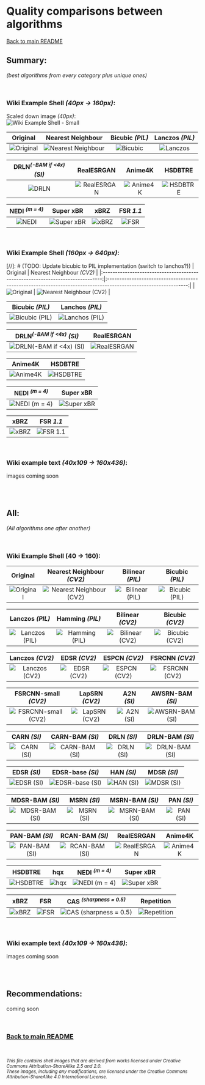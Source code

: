 # Quality comparisons between algorithms

[Back to main README](../../../../README.md)

## Summary:

*(best algorithms from every category plus unique ones)*

<br>

### Wiki Example Shell *(40px -> 160px)*:

Scaled down image *(40px)*: <br>
![Wiki Example Shell - Small](../../example_images/input/example_shell_40px.png)

|                                                      Original                                                      |                                                 Nearest Neighbour                                                 |                                          Bicubic *(PIL)*                                          |                                          Lanczos *(PIL)*                                          |
|:------------------------------------------------------------------------------------------------------------------:|:-----------------------------------------------------------------------------------------------------------------:|:-------------------------------------------------------------------------------------------------:|:-------------------------------------------------------------------------------------------------:|
| ![Original](https://upload.wikimedia.org/wikipedia/commons/a/a6/160_by_160_thumbnail_of_%27Green_Sea_Shell%27.png) | ![Nearest Neighbour](../../example_images/output/example_shell_40px/CV2_INTER_NEAREST_example_shell_40px_4x.webp) | ![Bicubic](../../example_images/output/example_shell_40px/PIL_BICUBIC_example_shell_40px_4x.webp) | ![Lanczos](../../example_images/output/example_shell_40px/PIL_LANCZOS_example_shell_40px_4x.webp) |


|                           DRLN<sup>*(-BAM if <4x)*</sup> *(SI)*                            |                                             RealESRGAN                                              |                                            Anime4K                                            |                                            HSDBTRE                                            |
|:------------------------------------------------------------------------------------------:|:---------------------------------------------------------------------------------------------------:|:---------------------------------------------------------------------------------------------:|:---------------------------------------------------------------------------------------------:|
| ![DRLN](../../example_images/output/example_shell_40px/SI_drln_example_shell_40px_4x.webp) | ![RealESRGAN](../../example_images/output/example_shell_40px/RealESRGAN_example_shell_40px_4x.webp) | ![Anime4K](../../example_images/output/example_shell_40px/Anime4K_example_shell_40px_4x.webp) | ![HSDBTRE](../../example_images/output/example_shell_40px/HSDBTRE_example_shell_40px_4x.webp) |


|                                NEDI <sup>*(m = 4)*</sup>                                |                                             Super xBR                                             |                                          xBRZ                                           |                                       FSR *1.1*                                       |
|:---------------------------------------------------------------------------------------:|:-------------------------------------------------------------------------------------------------:|:---------------------------------------------------------------------------------------:|:-------------------------------------------------------------------------------------:|
| ![NEDI](../../example_images/output/example_shell_40px/NEDI_example_shell_40px_4x.webp) | ![Super xBR](../../example_images/output/example_shell_40px/Super_xBR_example_shell_40px_4x.webp) | ![xBRZ](../../example_images/output/example_shell_40px/xBRZ_example_shell_40px_4x.webp) | ![FSR](../../example_images/output/example_shell_40px/FSR_example_shell_40px_4x.webp) |

<br>

### Wiki Example Shell *(160px -> 640px)*:

[//]: # (TODO: Update bicubic to PIL implementation (switch to lanchos?\))
|                                    Original                                    |                                            Nearest Neighbour *(CV2)*                                            |
|:------------------------------------------------------------------------------:|:---------------------------------------------------------------------------------------------------------------:|
| ![Original](..\..\example_images/other/Green_sea_shell_original_crop_640.webp) | ![Nearest Neighbour *(CV2)*](..\..\example_images\output\160_Sea_Shell/CV2_INTER_NEAREST_160_Sea_Shell_4x.webp) |

|                                         Bicubic *(PIL)*                                         |                                         Lanchos *(PIL)*                                         |
|:-----------------------------------------------------------------------------------------------:|:-----------------------------------------------------------------------------------------------:|
| ![Bicubic *(PIL)*](..\..\example_images\output\160_Sea_Shell/PIL_BICUBIC_160_Sea_Shell_4x.webp) | ![Lanchos *(PIL)*](..\..\example_images\output\160_Sea_Shell/PIL_LANCZOS_160_Sea_Shell_4x.webp) |

|                                       DRLN<sup>*(-BAM if <4x)*</sup> *(SI)*                                       |                                        RealESRGAN                                         |
|:-----------------------------------------------------------------------------------------------------------------:|:-----------------------------------------------------------------------------------------:|
| ![DRLN<sup>*(-BAM if <4x)*</sup> *(SI)*](..\..\example_images\output\160_Sea_Shell/SI_drln_160_Sea_Shell_4x.webp) | ![RealESRGAN](..\..\example_images\output\160_Sea_Shell/RealESRGAN_160_Sea_Shell_4x.webp) |

|                                       Anime4K                                       |                                       HSDBTRE                                       |
|:-----------------------------------------------------------------------------------:|:-----------------------------------------------------------------------------------:|
| ![Anime4K](..\..\example_images\output\160_Sea_Shell/Anime4K_160_Sea_Shell_4x.webp) | ![HSDBTRE](..\..\example_images\output\160_Sea_Shell/HSDBTRE_160_Sea_Shell_4x.webp) |

|                                     NEDI <sup>*(m = 4)*</sup>                                      |                                        Super xBR                                        |
|:--------------------------------------------------------------------------------------------------:|:---------------------------------------------------------------------------------------:|
| ![NEDI <sup>*(m = 4)*</sup>](..\..\example_images\output\160_Sea_Shell/NEDI_160_Sea_Shell_4x.webp) | ![Super xBR](..\..\example_images\output\160_Sea_Shell/Super_xBR_160_Sea_Shell_4x.webp) |

|                                     xBRZ                                      |                                     FSR *1.1*                                     |
|:-----------------------------------------------------------------------------:|:---------------------------------------------------------------------------------:|
| ![xBRZ](..\..\example_images\output\160_Sea_Shell/xBRZ_160_Sea_Shell_4x.webp) | ![FSR *1.1*](..\..\example_images\output\160_Sea_Shell/FSR_160_Sea_Shell_4x.webp) |

<br>

### Wiki example text *(40x109 -> 160x436)*:

images coming soon

<br> <br>

## All:
*(All algorithms one after another)*

<br>

### Wiki Example Shell (40 -> 160):

|                                                      Original                                                      |                                                 Nearest Neighbour *(CV2)*                                                 |                                              Bilinear *(PIL)*                                               |                                              Bicubic *(PIL)*                                              |
|:------------------------------------------------------------------------------------------------------------------:|:-------------------------------------------------------------------------------------------------------------------------:|:-----------------------------------------------------------------------------------------------------------:|:---------------------------------------------------------------------------------------------------------:|
| ![Original](https://upload.wikimedia.org/wikipedia/commons/a/a6/160_by_160_thumbnail_of_%27Green_Sea_Shell%27.png) | ![Nearest Neighbour *(CV2)*](../../example_images/output/example_shell_40px/CV2_INTER_NEAREST_example_shell_40px_4x.webp) | ![Bilinear *(PIL)*](../../example_images/output/example_shell_40px/PIL_BILINEAR_example_shell_40px_4x.webp) | ![Bicubic *(PIL)*](../../example_images/output/example_shell_40px/PIL_BICUBIC_example_shell_40px_4x.webp) |

|                                              Lanczos *(PIL)*                                              |                                              Hamming *(PIL)*                                              |                                                Bilinear *(CV2)*                                                 |                                                Bicubic *(CV2)*                                                |
|:---------------------------------------------------------------------------------------------------------:|:---------------------------------------------------------------------------------------------------------:|:---------------------------------------------------------------------------------------------------------------:|:-------------------------------------------------------------------------------------------------------------:|
| ![Lanczos *(PIL)*](../../example_images/output/example_shell_40px/PIL_LANCZOS_example_shell_40px_4x.webp) | ![Hamming *(PIL)*](../../example_images/output/example_shell_40px/PIL_HAMMING_example_shell_40px_4x.webp) | ![Bilinear *(CV2)*](../../example_images/output/example_shell_40px/CV2_INTER_LINEAR_example_shell_40px_4x.webp) | ![Bicubic *(CV2)*](../../example_images/output/example_shell_40px/CV2_INTER_CUBIC_example_shell_40px_4x.webp) |

|                                                 Lanczos *(CV2)*                                                  |                                            EDSR *(CV2)*                                             |                                             ESPCN *(CV2)*                                             |                                             FSRCNN *(CV2)*                                              |
|:----------------------------------------------------------------------------------------------------------------:|:---------------------------------------------------------------------------------------------------:|:-----------------------------------------------------------------------------------------------------:|:-------------------------------------------------------------------------------------------------------:|
| ![Lanczos *(CV2)*](../../example_images/output/example_shell_40px/CV2_INTER_LANCZOS4_example_shell_40px_4x.webp) | ![EDSR *(CV2)*](../../example_images/output/example_shell_40px/CV2_EDSR_example_shell_40px_4x.webp) | ![ESPCN *(CV2)*](../../example_images/output/example_shell_40px/CV2_ESPCN_example_shell_40px_4x.webp) | ![FSRCNN *(CV2)*](../../example_images/output/example_shell_40px/CV2_FSRCNN_example_shell_40px_4x.webp) |

|                                                FSRCNN-small *(CV2)*                                                 |                                             LapSRN *(CV2)*                                              |                                           A2N *(SI)*                                            |                                              AWSRN-BAM *(SI)*                                               |
|:-------------------------------------------------------------------------------------------------------------------:|:-------------------------------------------------------------------------------------------------------:|:-----------------------------------------------------------------------------------------------:|:-----------------------------------------------------------------------------------------------------------:|
| ![FSRCNN-small *(CV2)*](../../example_images/output/example_shell_40px/CV2_FSRCNN_small_example_shell_40px_4x.webp) | ![LapSRN *(CV2)*](../../example_images/output/example_shell_40px/CV2_LapSRN_example_shell_40px_4x.webp) | ![A2N *(SI)*](../../example_images/output/example_shell_40px/SI_a2n_example_shell_40px_4x.webp) | ![AWSRN-BAM *(SI)*](../../example_images/output/example_shell_40px/SI_awsrn_bam_example_shell_40px_4x.webp) |

|                                            CARN *(SI)*                                            |                                              CARN-BAM *(SI)*                                              |                                            DRLN *(SI)*                                            |                                              DRLN-BAM *(SI)*                                              |
|:-------------------------------------------------------------------------------------------------:|:---------------------------------------------------------------------------------------------------------:|:-------------------------------------------------------------------------------------------------:|:---------------------------------------------------------------------------------------------------------:|
| ![CARN *(SI)*](../../example_images/output/example_shell_40px/SI_carn_example_shell_40px_4x.webp) | ![CARN-BAM *(SI)*](../../example_images/output/example_shell_40px/SI_carn_bam_example_shell_40px_4x.webp) | ![DRLN *(SI)*](../../example_images/output/example_shell_40px/SI_drln_example_shell_40px_4x.webp) | ![DRLN-BAM *(SI)*](../../example_images/output/example_shell_40px/SI_drln_bam_example_shell_40px_4x.webp) |

|                                            EDSR *(SI)*                                            |                                              EDSR-base *(SI)*                                               |                                           HAN *(SI)*                                            |                                            MDSR *(SI)*                                            |
|:-------------------------------------------------------------------------------------------------:|:-----------------------------------------------------------------------------------------------------------:|:-----------------------------------------------------------------------------------------------:|:-------------------------------------------------------------------------------------------------:|
| ![EDSR *(SI)*](../../example_images/output/example_shell_40px/SI_edsr_example_shell_40px_4x.webp) | ![EDSR-base *(SI)*](../../example_images/output/example_shell_40px/SI_edsr_base_example_shell_40px_4x.webp) | ![HAN *(SI)*](../../example_images/output/example_shell_40px/SI_han_example_shell_40px_4x.webp) | ![MDSR *(SI)*](../../example_images/output/example_shell_40px/SI_mdsr_example_shell_40px_4x.webp) |

|                                              MDSR-BAM *(SI)*                                              |                                            MSRN *(SI)*                                            |                                              MSRN-BAM *(SI)*                                              |                                           PAN *(SI)*                                            |
|:---------------------------------------------------------------------------------------------------------:|:-------------------------------------------------------------------------------------------------:|:---------------------------------------------------------------------------------------------------------:|:-----------------------------------------------------------------------------------------------:|
| ![MDSR-BAM *(SI)*](../../example_images/output/example_shell_40px/SI_mdsr_bam_example_shell_40px_4x.webp) | ![MSRN *(SI)*](../../example_images/output/example_shell_40px/SI_msrn_example_shell_40px_4x.webp) | ![MSRN-BAM *(SI)*](../../example_images/output/example_shell_40px/SI_msrn_bam_example_shell_40px_4x.webp) | ![PAN *(SI)*](../../example_images/output/example_shell_40px/SI_pan_example_shell_40px_4x.webp) |

|                                             PAN-BAM *(SI)*                                              |                                              RCAN-BAM *(SI)*                                              |                                             RealESRGAN                                              |                                            Anime4K                                            |
|:-------------------------------------------------------------------------------------------------------:|:---------------------------------------------------------------------------------------------------------:|:---------------------------------------------------------------------------------------------------:|:---------------------------------------------------------------------------------------------:|
| ![PAN-BAM *(SI)*](../../example_images/output/example_shell_40px/SI_pan_bam_example_shell_40px_4x.webp) | ![RCAN-BAM *(SI)*](../../example_images/output/example_shell_40px/SI_rcan_bam_example_shell_40px_4x.webp) | ![RealESRGAN](../../example_images/output/example_shell_40px/RealESRGAN_example_shell_40px_4x.webp) | ![Anime4K](../../example_images/output/example_shell_40px/Anime4K_example_shell_40px_4x.webp) |

|                                            HSDBTRE                                            |                                          hqx                                          |                                          NEDI <sup>*(m = 4)*</sup>                                           |                                             Super xBR                                             |
|:---------------------------------------------------------------------------------------------:|:-------------------------------------------------------------------------------------:|:------------------------------------------------------------------------------------------------------------:|:-------------------------------------------------------------------------------------------------:|
| ![HSDBTRE](../../example_images/output/example_shell_40px/HSDBTRE_example_shell_40px_4x.webp) | ![hqx](../../example_images/output/example_shell_40px/hqx_example_shell_40px_4x.webp) | ![NEDI <sup>*(m = 4)*</sup>](../../example_images/output/example_shell_40px/NEDI_example_shell_40px_4x.webp) | ![Super xBR](../../example_images/output/example_shell_40px/Super_xBR_example_shell_40px_4x.webp) |

|                                          xBRZ                                           |                                          FSR                                          |                                          CAS <sup>*(sharpness = 0.5)*</sup>                                          |                                             Repetition                                              |
|:---------------------------------------------------------------------------------------:|:-------------------------------------------------------------------------------------:|:--------------------------------------------------------------------------------------------------------------------:|:---------------------------------------------------------------------------------------------------:|
| ![xBRZ](../../example_images/output/example_shell_40px/xBRZ_example_shell_40px_4x.webp) | ![FSR](../../example_images/output/example_shell_40px/FSR_example_shell_40px_4x.webp) | ![CAS <sup>*(sharpness = 0.5)*</sup>](../../example_images/output/example_shell_40px/CAS_example_shell_40px_4x.webp) | ![Repetition](../../example_images/output/example_shell_40px/Repetition_example_shell_40px_4x.webp) |

<br>

### Wiki example text *(40x109 -> 160x436)*:

images coming soon

<br> <br>

## Recommendations:

coming soon

<br>

### [Back to main README](../../../../README.md)

<br>

*<sup>
This file contains shell images that are derived from works licensed under Creative Commons Attribution-ShareAlike 2.5 and 2.0.<br>
These images, including any modifications, are licensed under the Creative Commons Attribution-ShareAlike 4.0 International License.
</sup>*